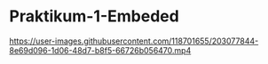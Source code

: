 # Praktikum-1-Embeded


https://user-images.githubusercontent.com/118701655/203077844-8e69d096-1d06-48d7-b8f5-66726b056470.mp4

